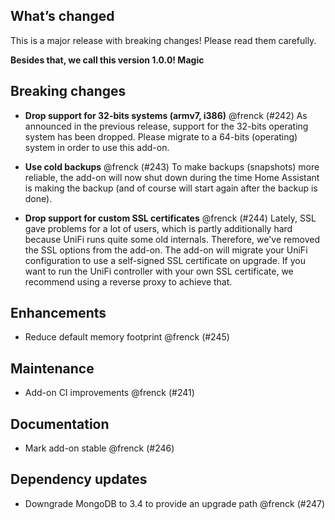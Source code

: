 ## What’s changed

  This is a major release with breaking changes!
Please read them carefully.

**Besides that, we call this version 1.0.0! Magic**  

##  Breaking changes

-  **Drop support for 32-bits systems (armv7, i386)** @frenck (#242)
  As announced in the previous release, support for the 32-bits operating system has been dropped. Please migrate to a 64-bits (operating) system in order to use this add-on.

-  **Use cold backups** @frenck (#243)
  To make backups (snapshots) more reliable, the add-on will now shut down during the time Home Assistant is making the backup (and of course will start again after the backup is done).

-  **Drop support for custom SSL certificates** @frenck (#244)
  Lately, SSL gave problems for a lot of users, which is partly additionally hard because UniFi runs quite some old internals. Therefore, we've removed the SSL options from the add-on. The add-on will migrate your UniFi configuration to use a self-signed SSL certificate on upgrade. If you want to run the UniFi controller with your own SSL certificate, we recommend using a reverse proxy to achieve that.

##  Enhancements

-  Reduce default memory footprint @frenck (#245)

##  Maintenance

-  Add-on CI improvements @frenck (#241)

##  Documentation

-  Mark add-on stable @frenck (#246)

##  Dependency updates

-   Downgrade MongoDB to 3.4 to provide an upgrade path @frenck (#247)
